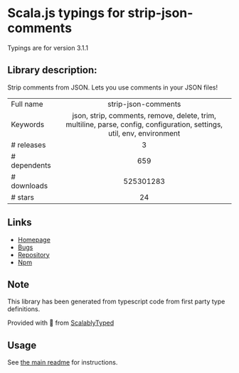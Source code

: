 
# Scala.js typings for strip-json-comments

Typings are for version 3.1.1

## Library description:
Strip comments from JSON. Lets you use comments in your JSON files!

|                    |                 |
| ------------------ | :-------------: |
| Full name          | strip-json-comments |
| Keywords           | json, strip, comments, remove, delete, trim, multiline, parse, config, configuration, settings, util, env, environment |
| # releases         | 3 |
| # dependents       | 659 |
| # downloads        | 525301283 |
| # stars            | 24 |

## Links
- [Homepage](https://github.com/sindresorhus/strip-json-comments#readme)
- [Bugs](https://github.com/sindresorhus/strip-json-comments/issues)
- [Repository](https://github.com/sindresorhus/strip-json-comments)
- [Npm](https://www.npmjs.com/package/strip-json-comments)
    


## Note
This library has been generated from typescript code from first party type definitions.

Provided with :purple_heart: from [ScalablyTyped](https://github.com/oyvindberg/ScalablyTyped)

## Usage
See [the main readme](../../readme.md) for instructions.


